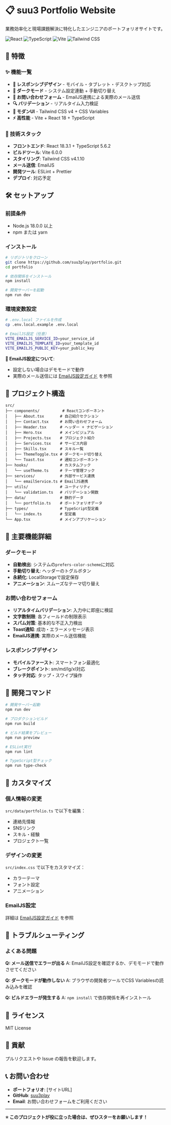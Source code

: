 # 📋 suu3 Portfolio Website

業務効率化と現場課題解決に特化したエンジニアのポートフォリオサイトです。

![React](https://img.shields.io/badge/React-18.3.1-blue)
![TypeScript](https://img.shields.io/badge/TypeScript-5.6.2-blue)
![Vite](https://img.shields.io/badge/Vite-6.0.0-purple)
![Tailwind CSS](https://img.shields.io/badge/Tailwind%20CSS-4.1.10-teal)

## 🚀 特徴

### ✨ 機能一覧
- **📱 レスポンシブデザイン** - モバイル・タブレット・デスクトップ対応
- **🌙 ダークモード** - システム設定連動 + 手動切り替え
- **📧 お問い合わせフォーム** - EmailJS連携による実際のメール送信
- **🔍 バリデーション** - リアルタイム入力検証
- **🎨 モダンUI** - Tailwind CSS v4 + CSS Variables
- **⚡ 高性能** - Vite + React 18 + TypeScript

### 🎯 技術スタック
- **フロントエンド**: React 18.3.1 + TypeScript 5.6.2
- **ビルドツール**: Vite 6.0.0
- **スタイリング**: Tailwind CSS v4.1.10
- **メール送信**: EmailJS
- **開発ツール**: ESLint + Prettier
- **デプロイ**: 対応予定

## 🛠️ セットアップ

### 前提条件
- Node.js 18.0.0 以上
- npm または yarn

### インストール

```bash
# リポジトリをクローン
git clone https://github.com/suu3play/portfolio.git
cd portfolio

# 依存関係をインストール
npm install

# 開発サーバーを起動
npm run dev
```

### 環境変数設定

```bash
# .env.local ファイルを作成
cp .env.local.example .env.local

# EmailJS設定（任意）
VITE_EMAILJS_SERVICE_ID=your_service_id
VITE_EMAILJS_TEMPLATE_ID=your_template_id
VITE_EMAILJS_PUBLIC_KEY=your_public_key
```

**📧 EmailJS設定について**:
- 設定しない場合はデモモードで動作
- 実際のメール送信には [EmailJS設定ガイド](./EMAILJS_SETUP.md) を参照

## 📁 プロジェクト構造

```
src/
├── components/          # Reactコンポーネント
│   ├── About.tsx       # 自己紹介セクション
│   ├── Contact.tsx     # お問い合わせフォーム
│   ├── Header.tsx      # ヘッダー + ナビゲーション
│   ├── Hero.tsx        # メインビジュアル
│   ├── Projects.tsx    # プロジェクト紹介
│   ├── Services.tsx    # サービス内容
│   ├── Skills.tsx      # スキル一覧
│   ├── ThemeToggle.tsx # ダークモード切り替え
│   └── Toast.tsx       # 通知コンポーネント
├── hooks/              # カスタムフック
│   └── useTheme.ts     # テーマ管理フック
├── services/           # 外部サービス連携
│   └── emailService.ts # EmailJS連携
├── utils/              # ユーティリティ
│   └── validation.ts   # バリデーション関数
├── data/               # 静的データ
│   └── portfolio.ts    # ポートフォリオデータ
├── types/              # TypeScript型定義
│   └── index.ts        # 型定義
└── App.tsx             # メインアプリケーション
```

## 🎨 主要機能詳細

### ダークモード
- **自動検出**: システムの`prefers-color-scheme`に対応
- **手動切り替え**: ヘッダーのトグルボタン
- **永続化**: LocalStorageで設定保存
- **アニメーション**: スムーズなテーマ切り替え

### お問い合わせフォーム
- **リアルタイムバリデーション**: 入力中に即座に検証
- **文字数制限**: 各フィールドの制限表示
- **スパム対策**: 基本的な不正入力検出
- **Toast通知**: 成功・エラーメッセージ表示
- **EmailJS連携**: 実際のメール送信機能

### レスポンシブデザイン
- **モバイルファースト**: スマートフォン最適化
- **ブレークポイント**: sm/md/lg/xl対応
- **タッチ対応**: タップ・スワイプ操作

## 🔧 開発コマンド

```bash
# 開発サーバー起動
npm run dev

# プロダクションビルド
npm run build

# ビルド結果をプレビュー
npm run preview

# ESLint実行
npm run lint

# TypeScript型チェック
npm run type-check
```

## 📝 カスタマイズ

### 個人情報の変更
`src/data/portfolio.ts` で以下を編集：
- 連絡先情報
- SNSリンク
- スキル・経験
- プロジェクト一覧

### デザインの変更
`src/index.css` で以下をカスタマイズ：
- カラーテーマ
- フォント設定
- アニメーション

### EmailJS設定
詳細は [EmailJS設定ガイド](./EMAILJS_SETUP.md) を参照

## 🐛 トラブルシューティング

### よくある問題

**Q: メール送信でエラーが出る**
A: EmailJS設定を確認するか、デモモードで動作させてください

**Q: ダークモードが動作しない**
A: ブラウザの開発者ツールでCSS Variablesの読み込みを確認

**Q: ビルドエラーが発生する**
A: `npm install` で依存関係を再インストール

## 📄 ライセンス

MIT License

## 🤝 貢献

プルリクエストや Issue の報告を歓迎します。

## 📞 お問い合わせ

- **ポートフォリオ**: [サイトURL]
- **GitHub**: [suu3play](https://github.com/suu3play)
- **Email**: お問い合わせフォームをご利用ください

---

**⭐ このプロジェクトが役に立った場合は、ぜひスターをお願いします！**
